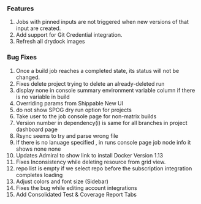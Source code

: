 ### Features

1. Jobs with pinned inputs are not triggered when new versions of that input are created.
2. Add support for Git Credential integration.
3. Refresh all drydock images

### Bug Fixes
1. Once a build job reaches a completed state, its status will not be changed.
2. Fixes delete project trying to delete an already-deleted run
3. display none in console summary environment variable column if there is no variable in build
4. Overriding params from Shippable New UI
5. do not show SPOG dry run option for projects
6. Take user to the job console page for non-matrix builds
7. Version number in dependency(i) is same for all branches in project dashboard page
8. Rsync seems to try and parse wrong file
9. If there is no lanuage specified , in runs console page job node info it shows none none 
10. Updates Admiral to show link to install Docker Version 1.13
11. Fixes Inconsistency while deleting resource from grid view.
12. repo list is empty if we select repo before the subscription integration completes loading 
13. Adjust colors and font size (Sidebar)
14. Fixes the bug while editing account integrations
15. Add Consolidated Test & Coverage Report Tabs